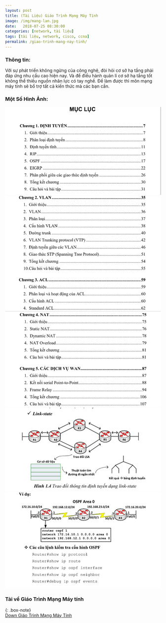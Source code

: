 ```yaml
---
layout: post
title: (Tài Liệu) Giáo Trình Mạng Máy Tính
image: /img/mang-lan.jpg
date:   2018-07-25 08:30:00
categories: [network, tài liệu]
tags: [tài liệu, network, cisco, ccna]
permalink: /giao-trinh-mang-nay-tinh/
---
```


### Thông tin:
Với sự phát triển không ngừng của công nghệ, đòi hỏi cơ sở hạ tầng phải đáp ứng nhu cầu cao hiện nay. Và để điều hành quản lí cơ sở hạ tầng tốt không thể thiếu nguồn nhân lực có tay nghề. Để làm được thì môn mạng máy tính sẽ bổ trợ tất cả kiến thức mà các bạn cần.
### Một Số Hình Ảnh:
![Mục lục giáo trình mạng](/img/giao-trinh-mang.png)
![Mục lục giáo trình mạng](/img/giao-trinh-mang-2.png)
![Mục lục giáo trình mạng](/img/giao-trinh-mang-3.png)
![Mục lục giáo trình mạng](/img/giao-trinh-mang-4.png)
![Mục lục giáo trình mạng](/img/giao-trinh-mang-5.png)
### Tải về Giáo Trình Mạng Máy tính    

{: .box-note}  
[Down Giáo Trình Mạng Máy Tính](https://acieduvn-my.sharepoint.com/:b:/g/personal/nhanhq_aci_edu_vn1/EcQ4pRIlP-NCi7TDAfUh58MBz_v_Lyi1hF8XZJhwj78Y_g?e=uw2A7z)
